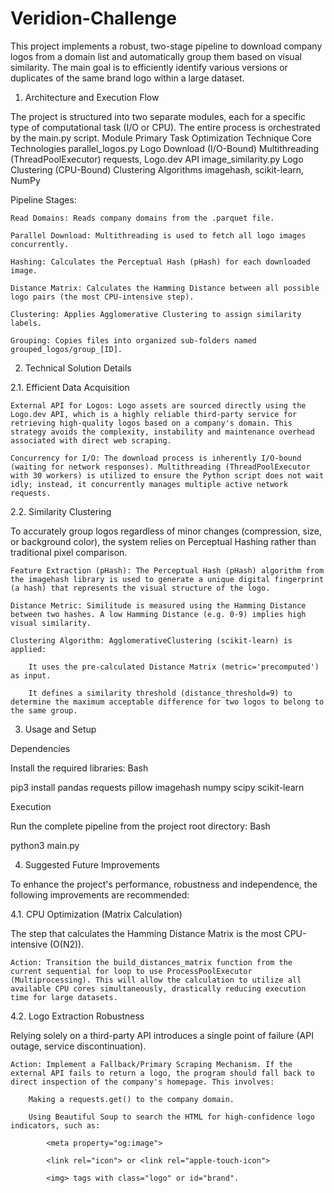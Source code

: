 # Veridion-Challenge

This project implements a robust, two-stage pipeline to download company logos from a domain list and automatically group them based on visual similarity. The main goal is to efficiently identify various versions or duplicates of the same brand logo within a large dataset.

1. Architecture and Execution Flow

The project is structured into two separate modules, each for a specific type of computational task (I/O or CPU). The entire process is orchestrated by the main.py script.
Module              Primary Task	            Optimization Technique	            Core Technologies
parallel_logos.py	Logo Download (I/O-Bound)	Multithreading (ThreadPoolExecutor)	requests, Logo.dev API
image_similarity.py	Logo Clustering (CPU-Bound)	Clustering Algorithms	            imagehash, scikit-learn, NumPy

Pipeline Stages:

    Read Domains: Reads company domains from the .parquet file.

    Parallel Download: Multithreading is used to fetch all logo images concurrently.

    Hashing: Calculates the Perceptual Hash (pHash) for each downloaded image.

    Distance Matrix: Calculates the Hamming Distance between all possible logo pairs (the most CPU-intensive step).

    Clustering: Applies Agglomerative Clustering to assign similarity labels.

    Grouping: Copies files into organized sub-folders named grouped_logos/group_[ID].

2. Technical Solution Details

2.1. Efficient Data Acquisition

    External API for Logos: Logo assets are sourced directly using the Logo.dev API, which is a highly reliable third-party service for retrieving high-quality logos based on a company's domain. This strategy avoids the complexity, instability and maintenance overhead associated with direct web scraping.

    Concurrency for I/O: The download process is inherently I/O-bound (waiting for network responses). Multithreading (ThreadPoolExecutor with 30 workers) is utilized to ensure the Python script does not wait idly; instead, it concurrently manages multiple active network requests.

2.2. Similarity Clustering

To accurately group logos regardless of minor changes (compression, size, or background color), the system relies on Perceptual Hashing rather than traditional pixel comparison.

    Feature Extraction (pHash): The Perceptual Hash (pHash) algorithm from the imagehash library is used to generate a unique digital fingerprint (a hash) that represents the visual structure of the logo.

    Distance Metric: Similitude is measured using the Hamming Distance between two hashes. A low Hamming Distance (e.g. 0-9) implies high visual similarity.

    Clustering Algorithm: AgglomerativeClustering (scikit-learn) is applied:

        It uses the pre-calculated Distance Matrix (metric='precomputed') as input.

        It defines a similarity threshold (distance_threshold=9) to determine the maximum acceptable difference for two logos to belong to the same group.

3. Usage and Setup

Dependencies

Install the required libraries:
Bash

pip3 install pandas requests pillow imagehash numpy scipy scikit-learn

Execution

Run the complete pipeline from the project root directory:
Bash

python3 main.py

4. Suggested Future Improvements

To enhance the project's performance, robustness and independence, the following improvements are recommended:

4.1. CPU Optimization (Matrix Calculation)

The step that calculates the Hamming Distance Matrix is the most CPU-intensive (O(N2)).

    Action: Transition the build_distances_matrix function from the current sequential for loop to use ProcessPoolExecutor (Multiprocessing). This will allow the calculation to utilize all available CPU cores simultaneously, drastically reducing execution time for large datasets.

4.2. Logo Extraction Robustness

Relying solely on a third-party API introduces a single point of failure (API outage, service discontinuation).

    Action: Implement a Fallback/Primary Scraping Mechanism. If the external API fails to return a logo, the program should fall back to direct inspection of the company's homepage. This involves:

        Making a requests.get() to the company domain.

        Using Beautiful Soup to search the HTML for high-confidence logo indicators, such as:

            <meta property="og:image">

            <link rel="icon"> or <link rel="apple-touch-icon">

            <img> tags with class="logo" or id="brand".

